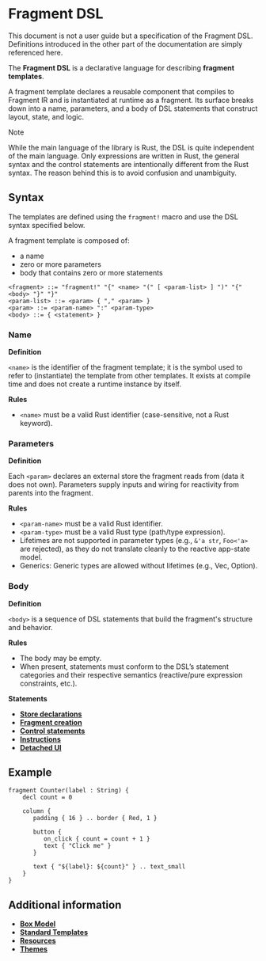 # Fragment DSL

This document is not a user guide but a specification of the Fragment DSL. Definitions
introduced in the other part of the documentation are simply referenced here.

The **Fragment DSL** is a declarative language for describing **fragment templates**.

A fragment template declares a reusable component that compiles to Fragment IR and 
is instantiated at runtime as a fragment. Its surface breaks down into a name, parameters, 
and a body of DSL statements that construct layout, state, and logic.

> [!NOTE] 
>
> While the main language of the library is Rust, the DSL is quite independent of the
> main language. Only expressions are written in Rust, the general syntax and the 
> control statements are intentionally different from the Rust syntax. The reason
> behind this is to avoid confusion and unambiguity.
>

## 


## Syntax

The templates are defined using the `fragment!` macro and use the DSL syntax specified below.

A fragment template is composed of:

- a name
- zero or more parameters
- body that contains zero or more statements

```text
<fragment> ::= "fragment!" "{" <name> "(" [ <param-list> ] ")" "{" <body> "}" "}"
<param-list> ::= <param> { "," <param> } 
<param> ::= <param-name> ":" <param-type>
<body> ::= { <statement> }
```

### Name

**Definition** 

`<name>` is the identifier of the fragment template; it is the symbol used to refer
to (instantiate) the template from other templates. It exists at compile time and does not create
a runtime instance by itself.

**Rules**

- `<name>` must be a valid Rust identifier (case-sensitive, not a Rust keyword).

### Parameters

**Definition** 

Each `<param>` declares an external store the fragment reads from (data it does not own).
Parameters supply inputs and wiring for reactivity from parents into the fragment.

**Rules**

- `<param-name>` must be a valid Rust identifier.
- `<param-type>` must be a valid Rust type (path/type expression).
- Lifetimes are not supported in parameter types (e.g., `&'a str`, `Foo<'a>` are rejected), as 
  they do not translate cleanly to the reactive app-state model.
- Generics: Generic types are allowed without lifetimes (e.g., Vec<String>, Option<u32>).

### Body

**Definition**

`<body>` is a sequence of DSL statements that build the fragment's structure and behavior. 

**Rules**

- The body may be empty.
- When present, statements must conform to the DSL’s statement categories and their respective semantics (reactive/pure expression constraints, etc.).

**Statements**

- [**Store declarations**](10_store_declarations.md)
- [**Fragment creation**](20_fragment_creation.md)
- [**Control statements**](30_control_statements.md)
- [**Instructions**](40_instructions.md)
- [**Detached UI**](50_detached_ui.md)

## Example

```frel
fragment Counter(label : String) {
    decl count = 0

    column {
       padding { 16 } .. border { Red, 1 }
       
       button {
          on_click { count = count + 1 }
          text { "Click me" }
       }
 
       text { "${label}: ${count}" } .. text_small
    }
}
```

## Additional information

- [**Box Model**](box_model.md)
- [**Standard Templates**](standard_templates.md)
- [**Resources**](60_resources.md)
- [**Themes**](70_themes.md)
